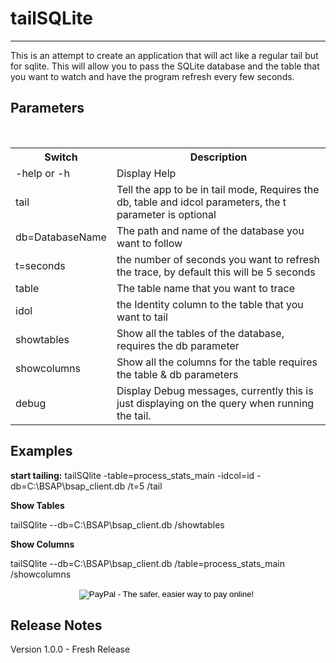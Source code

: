 # tailSQLite
***

This is an attempt to create an application that will act like a regular tail but for sqlite. This will allow you to pass the SQLite database and the table that you want to watch and have the program refresh every few seconds.

## Parameters
<br/>
<table>
<tr>
<th>Switch</th>
<th>Description</th>
</tr>
<tr>
<td>-help or -h</td>
<td>Display Help</td>
</tr>
<tr>
<td>tail</td>
<td>Tell the app to be in tail mode, Requires the db, table and idcol parameters, the t parameter is optional </td>
</tr>
<tr>
<td>db=DatabaseName</td>
<td>The path and name of the database you want to follow</td>
</tr>
<tr>
<td>t=seconds</td>
<td>the number of seconds you want to refresh the trace, by default this will be 5 seconds</td>
</tr>
<tr>
<td>table</td>
<td>The table name that you want to trace</td>
</tr>
<tr>
<td>idol</td>
<td>the Identity column to the table that you want to tail</td>
</tr>
<tr>
<td>showtables</td>
<td>Show all the tables of the database, requires the db parameter</td>
</tr>
<tr>
<td>showcolumns</td>
<td>Show all the columns for the table requires the table & db parameters</td>
</tr>
<tr>
<td>debug</td>
<td>Display Debug messages, currently this is just displaying on the query when running the tail.</td>
</tr>
</table>

## Examples

**start tailing:**
tailSQlite -table=process_stats_main -idcol=id -db=C:\BSAP\bsap_client.db /t=5 /tail

**Show Tables**

tailSQlite --db=C:\BSAP\bsap_client.db /showtables

**Show Columns**

tailSQlite --db=C:\BSAP\bsap_client.db /table=process_stats_main /showcolumns
<center>
<form action="https://www.paypal.com/cgi-bin/webscr" method="post" target="_top">
<input type="hidden" name="cmd" value="_s-xclick">
<input type="hidden" name="hosted_button_id" value="JSW8XEMQVH4BE">
<input type="image" src="https://www.paypalobjects.com/en_US/i/btn/btn_donateCC_LG.gif" border="0" name="submit" alt="PayPal - The safer, easier way to pay online!">
<img alt="" border="0" src="https://www.paypalobjects.com/en_US/i/scr/pixel.gif" width="1" height="1">
</form>
</center>



## Release Notes

Version 1.0.0 - Fresh Release

